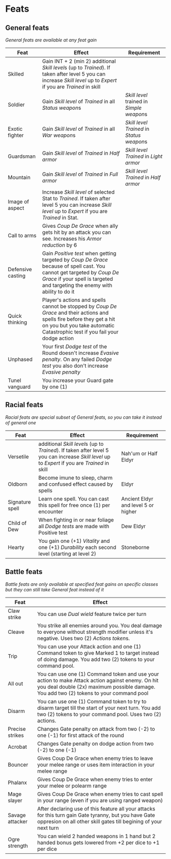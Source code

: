 # Feats

## General feats

*General feats are available at any feat gain*

| Feat | Effect | Requirement |
|---|---|---|
| Skilled | Gain INT + 2 (min 2) additional *Skill level*s (up to *Trained*). If taken after level 5 you can increase *Skill level* up to *Expert* if you are *Trained* in skill |
| Soldier | Gain *Skill level* of *Trained* in all *Status weapon*s | *Skill level* trained in *Simple weapon*s |
| Exotic fighter | Gain *Skill level* of *Trained* in all *War weapon*s | *Skill level* *Trained* in *Status weapon*s |
| Guardsman | Gain *Skill level* of *Trained* in *Half armor* | *Skill level* *Trained* in *Light armor* |
| Mountain | Gain *Skill level* of *Trained* in *Full armor* | *Skill level* *Trained* in *Half armor* |
| Image of aspect | Increase *Skill level* of selected Stat to *Trained*. If taken after level 5 you can increase *Skill level* up to *Expert* if you are *Trained* in Stat. |
| Call to arms | Gives *Coup De Grace* when ally gets hit by an attack you can see. Increases his *Armor reduction* by 6 |
| Defensive casting | Gain *Positive test* when getting targeted by *Coup De Grace* because of spell cast. You cannot get targeted by *Coup De Grace* if your spell is targeted and targeting the enemy with ability to do it |
| Quick thinking | Player's actions and spells cannot be stopped by *Coup De Grace* and their actions and spells fire before they get a hit on you but you take automatic Catastrophic test if you fail your dodge action |
| Unphased | Your first *Dodge test* of the Round doesn't increase *Evasive penalty*. On any failed *Dodge test* you also don't increase *Evasive penalty* |
| Tunel vanguard | You increase your Guard gate by one (1) |

## Racial feats

*Racial feats are special subset of General feats, so you can take it instead of general one*

| Feat | Effect | Requirement |
|---|---|---|
| Versetile | additional *Skill level*s (up to *Trained*). If taken after level 5 you can increase *Skill level* up to *Expert* if you are *Trained* in skill | Nah'um or Half Eldyr|
| Oldborn | Become imune to sleep, charm and confused effect caused by spells | Eldyr |
| Signature spell | Learn one spell. You can cast this spell for free once (1) per encounter | Ancient Eldyr and level 5 or higher |
| Child of Dew | When fighting in or near foliage all *Dodge tests* are made with Positive test | Dew Eldyr |
| Hearty | You gain one (+1) *Vitality* and one (+1) *Durability* each second level (starting at level 2)  | Stoneborne |

## Battle feats

*Battle feats are only available at specified feat gains on specific classes but they can still take General feat instead of it*

| Feat | Effect |
|---|---|
| Claw strike | You can use *Dual wield* feature twice per turn |
| Cleave | You strike all enemies around you. You deal damage to everyone without strength modifier unless it's negative. Uses two (2) *Actions token*s.
| Trip | You can use your Attack action and one (1) Command token to give Marked 1 to target instead of doing damage. You add two (2) tokens to your command pool. |
| All out | You can use one (1) Command token and use your action to make Attack action against enemy. On hit you deal double (2x) maximum possible damage. You add two (2) tokens to your command pool |
| Disarm | You can use one (1) Command token to try to disarm target till the start of your next turn. You add two (2) tokens to your command pool. Uses two (2) actions. |
| Precise strikes | Changes Gate penalty on attack from two (-2) to one (-1) for first attack of the round |
| Acrobat | Changes Gate penalty on dodge action from two (-2) to one (-1) |
| Bouncer | Gives Coup De Grace when enemy tries to leave your melee range or uses item interaction in your melee range |
| Phalanx | Gives Coup De Grace when enemy tries to enter your melee or polearm range |
| Mage slayer | Gives Coup De Grace when enemy tries to cast spell in your range (even if you are using ranged weapon) |
| Savage attacker | After declaring use of this feature all your attacks for this turn gain Gate tyranny, but you have Gate oppresion on all other skill gates till begining of your next turn |
| Ogre strength | You can wield 2 handed weapons in 1 hand but 2 handed bonus gets lowered from +2 per dice to +1 per dice |

